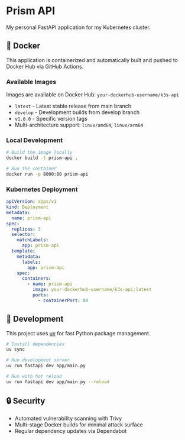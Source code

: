 # Prism API

My personal FastAPI application for my Kubernetes cluster.

## 🐳 Docker

This application is containerized and automatically built and pushed to Docker Hub via GitHub Actions.

### Available Images

Images are available on Docker Hub: `your-dockerhub-username/k3s-api`

- `latest` - Latest stable release from main branch
- `develop` - Development builds from develop branch
- `v1.0.0` - Specific version tags
- Multi-architecture support: `linux/amd64`, `linux/arm64`

### Local Development

```bash
# Build the image locally
docker build -t prism-api .

# Run the container
docker run -p 8000:80 prism-api
```

### Kubernetes Deployment

```yaml
apiVersion: apps/v1
kind: Deployment
metadata:
  name: prism-api
spec:
  replicas: 3
  selector:
    matchLabels:
      app: prism-api
  template:
    metadata:
      labels:
        app: prism-api
    spec:
      containers:
        - name: prism-api
          image: your-dockerhub-username/k3s-api:latest
          ports:
            - containerPort: 80
```

## 🚀 Development

This project uses [uv](https://docs.astral.sh/uv/) for fast Python package management.

```bash
# Install dependencies
uv sync

# Run development server
uv run fastapi dev app/main.py

# Run with hot reload
uv run fastapi dev app/main.py --reload
```

## 🔒 Security

- Automated vulnerability scanning with Trivy
- Multi-stage Docker builds for minimal attack surface
- Regular dependency updates via Dependabot
